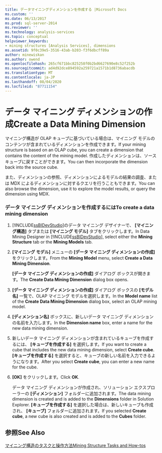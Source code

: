 ```yaml
---
title: データマイニングディメンションを作成する |Microsoft Docs
ms.custom: ''
ms.date: 06/13/2017
ms.prod: sql-server-2014
ms.reviewer: ''
ms.technology: analysis-services
ms.topic: conceptual
helpviewer_keywords:
- mining structures [Analysis Services], dimensions
ms.assetid: 9f0c39e5-3516-43ab-b203-f3f6dbcff89a
author: minewiskan
ms.author: owend
ms.openlocfilehash: 265cf671bbc825258f0b2bd6627690e8c52f252b
ms.sourcegitcommit: ad4d92dce894592a259721a1571b1d8736abacdb
ms.translationtype: MT
ms.contentlocale: ja-JP
ms.lasthandoff: 08/04/2020
ms.locfileid: "87711154"
---
```

# <a name="create-a-data-mining-dimension"></a><span data-ttu-id="3e383-102">データ マイニング ディメンションの作成</span><span class="sxs-lookup"><span data-stu-id="3e383-102">Create a Data Mining Dimension</span></span>
  <span data-ttu-id="3e383-103">マイニング構造が OLAP キューブに基づいている場合は、マイニング モデルのコンテンツが含まれているディメンションを作成できます。</span><span class="sxs-lookup"><span data-stu-id="3e383-103">If your mining structure is based on an OLAP cube, you can create a dimension that contains the content of the mining model.</span></span> <span data-ttu-id="3e383-104">作成したディメンションは、ソース キューブに戻すことができます。</span><span class="sxs-lookup"><span data-stu-id="3e383-104">You can then incorporate the dimension back into the source cube.</span></span>  
  
 <span data-ttu-id="3e383-105">また、ディメンションの参照、ディメンションによるモデルの結果の調査、または MDX によるディメンションに対するクエリを行うこともできます。</span><span class="sxs-lookup"><span data-stu-id="3e383-105">You can also browse the dimension, use it to explore the model results, or query the dimension using MDX.</span></span>  
  
### <a name="to-create-a-data-mining-dimension"></a><span data-ttu-id="3e383-106">データ マイニング ディメンションを作成するには</span><span class="sxs-lookup"><span data-stu-id="3e383-106">To create a data mining dimension</span></span>  
  
1.  <span data-ttu-id="3e383-107">[!INCLUDE[ssBIDevStudio](../../includes/ssbidevstudio-md.md)]のデータ マイニング デザイナーで、 **[マイニング構造]** タブまたは **[マイニング モデル]** タブをクリックします。</span><span class="sxs-lookup"><span data-stu-id="3e383-107">In Data Mining Designer in [!INCLUDE[ssBIDevStudio](../../includes/ssbidevstudio-md.md)], select either the **Mining Structure** tab or the **Mining Models** tab.</span></span>  
  
2.  <span data-ttu-id="3e383-108">**[マイニング モデル]** メニューの **[データ マイニング ディメンションの作成]** をクリックします。</span><span class="sxs-lookup"><span data-stu-id="3e383-108">From the **Mining Model** menu, select **Create a Data Mining Dimension**.</span></span>  
  
     <span data-ttu-id="3e383-109">**[データ マイニング ディメンションの作成]** ダイアログ ボックスが開きます。</span><span class="sxs-lookup"><span data-stu-id="3e383-109">The **Create Data Mining Dimension** dialog box opens.</span></span>  
  
3.  <span data-ttu-id="3e383-110">**[データ マイニング ディメンションの作成]** ダイアログ ボックスの **[モデル名]** 一覧で、OLAP マイニング モデルを選択します。</span><span class="sxs-lookup"><span data-stu-id="3e383-110">In the **Model name** list of the **Create Data Mining Dimension** dialog box, select an OLAP mining model.</span></span>  
  
4.  <span data-ttu-id="3e383-111">**[ディメンション名]** ボックスに、新しいデータ マイニング ディメンションの名前を入力します。</span><span class="sxs-lookup"><span data-stu-id="3e383-111">In the **Dimension name** box, enter a name for the new data mining dimension.</span></span>  
  
5.  <span data-ttu-id="3e383-112">新しいデータ マイニング ディメンションが含まれているキューブを作成するには、 **[キューブを作成する]** を選択します。</span><span class="sxs-lookup"><span data-stu-id="3e383-112">If you want to create a cube that includes the new data mining dimension, select **Create cube**.</span></span> <span data-ttu-id="3e383-113">**[キューブを作成する]** を選択すると、キューブの新しい名前を入力できるようになります。</span><span class="sxs-lookup"><span data-stu-id="3e383-113">After you select **Create cube**, you can enter a new name for the cube.</span></span>  
  
6.  <span data-ttu-id="3e383-114">**[OK]** をクリックします。</span><span class="sxs-lookup"><span data-stu-id="3e383-114">Click **OK**.</span></span>  
  
     <span data-ttu-id="3e383-115">データ マイニング ディメンションが作成され、ソリューション エクスプローラーの **[ディメンション]** フォルダーに追加されます。</span><span class="sxs-lookup"><span data-stu-id="3e383-115">The data mining dimension is created and is added to the **Dimensions** folder in Solution Explorer.</span></span> <span data-ttu-id="3e383-116">**[キューブを作成する]** を選択した場合は、新しいキューブも作成され、 **[キューブ]** フォルダーに追加されます。</span><span class="sxs-lookup"><span data-stu-id="3e383-116">If you selected **Create cube**, a new cube is also created and is added to the **Cubes** folder.</span></span>  
  
## <a name="see-also"></a><span data-ttu-id="3e383-117">参照</span><span class="sxs-lookup"><span data-stu-id="3e383-117">See Also</span></span>  
 [<span data-ttu-id="3e383-118">マイニング構造のタスクと操作方法</span><span class="sxs-lookup"><span data-stu-id="3e383-118">Mining Structure Tasks and How-tos</span></span>](mining-structure-tasks-and-how-tos.md)  
  
  
